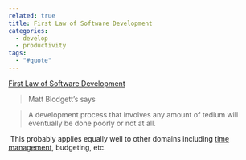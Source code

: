 ```yaml
---
related: true
title: First Law of Software Development
categories:
  - develop
  - productivity
tags:
  - "#quote"
---
```

[First Law of Software Development][1]

> Matt Blodgett&#8217;s says 

> A development process that involves any amount of tedium will eventually be
done poorly or not at all.

 This probably applies equally well to other domains including [time
management][2], budgeting, etc.

[1]: http://www.mattblodgett.com/2008/02/matt-blodgett-first-law-of-software.html
[2]: http://ifacethoughts.net/2008/05/11/task-management-using-vim/ (time management)


